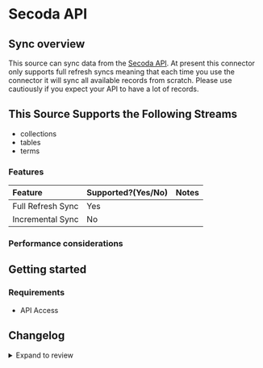 # Secoda API

## Sync overview

This source can sync data from the [Secoda API](https://docs.secoda.co/secoda-api). At present this connector only supports full refresh syncs meaning that each time you use the connector it will sync all available records from scratch. Please use cautiously if you expect your API to have a lot of records.

## This Source Supports the Following Streams

- collections
- tables
- terms

### Features

| Feature           | Supported?\(Yes/No\) | Notes |
| :---------------- | :------------------- | :---- |
| Full Refresh Sync | Yes                  |       |
| Incremental Sync  | No                   |       |

### Performance considerations

## Getting started

### Requirements

- API Access

## Changelog

<details>
  <summary>Expand to review</summary>

| Version | Date       | Pull Request                                              | Subject                                  |
| :------ | :--------- | :-------------------------------------------------------- | :--------------------------------------- |
| 0.2.14 | 2025-02-01 | [53024](https://github.com/airbytehq/airbyte/pull/53024) | Update dependencies |
| 0.2.13 | 2025-01-25 | [52488](https://github.com/airbytehq/airbyte/pull/52488) | Update dependencies |
| 0.2.12 | 2025-01-18 | [51870](https://github.com/airbytehq/airbyte/pull/51870) | Update dependencies |
| 0.2.11 | 2025-01-11 | [51322](https://github.com/airbytehq/airbyte/pull/51322) | Update dependencies |
| 0.2.10 | 2024-12-28 | [50692](https://github.com/airbytehq/airbyte/pull/50692) | Update dependencies |
| 0.2.9 | 2024-12-21 | [50271](https://github.com/airbytehq/airbyte/pull/50271) | Update dependencies |
| 0.2.8 | 2024-12-14 | [49691](https://github.com/airbytehq/airbyte/pull/49691) | Update dependencies |
| 0.2.7 | 2024-12-12 | [49362](https://github.com/airbytehq/airbyte/pull/49362) | Update dependencies |
| 0.2.6 | 2024-12-11 | [49076](https://github.com/airbytehq/airbyte/pull/49076) | Starting with this version, the Docker image is now rootless. Please note that this and future versions will not be compatible with Airbyte versions earlier than 0.64 |
| 0.2.5 | 2024-11-05 | [48360](https://github.com/airbytehq/airbyte/pull/48360) | Revert to source-declarative-manifest v5.17.0 |
| 0.2.4 | 2024-11-05 | [48337](https://github.com/airbytehq/airbyte/pull/48337) | Update dependencies |
| 0.2.3 | 2024-10-29 | [47908](https://github.com/airbytehq/airbyte/pull/47908) | Update dependencies |
| 0.2.2 | 2024-10-28 | [47566](https://github.com/airbytehq/airbyte/pull/47566) | Update dependencies |
| 0.2.1 | 2024-08-16 | [44196](https://github.com/airbytehq/airbyte/pull/44196) | Bump source-declarative-manifest version |
| 0.2.0 | 2024-08-14 | [44074](https://github.com/airbytehq/airbyte/pull/44074) | Refactor connector to manifest-only format |
| 0.1.14 | 2024-08-12 | [43864](https://github.com/airbytehq/airbyte/pull/43864) | Update dependencies |
| 0.1.13 | 2024-08-10 | [43631](https://github.com/airbytehq/airbyte/pull/43631) | Update dependencies |
| 0.1.12 | 2024-08-03 | [43097](https://github.com/airbytehq/airbyte/pull/43097) | Update dependencies |
| 0.1.11 | 2024-07-27 | [42829](https://github.com/airbytehq/airbyte/pull/42829) | Update dependencies |
| 0.1.10 | 2024-07-20 | [42189](https://github.com/airbytehq/airbyte/pull/42189) | Update dependencies |
| 0.1.9 | 2024-07-13 | [41723](https://github.com/airbytehq/airbyte/pull/41723) | Update dependencies |
| 0.1.8 | 2024-07-10 | [41459](https://github.com/airbytehq/airbyte/pull/41459) | Update dependencies |
| 0.1.7 | 2024-07-09 | [41202](https://github.com/airbytehq/airbyte/pull/41202) | Update dependencies |
| 0.1.6 | 2024-07-06 | [40848](https://github.com/airbytehq/airbyte/pull/40848) | Update dependencies |
| 0.1.5 | 2024-06-25 | [40266](https://github.com/airbytehq/airbyte/pull/40266) | Update dependencies |
| 0.1.4 | 2024-06-22 | [39983](https://github.com/airbytehq/airbyte/pull/39983) | Update dependencies |
| 0.1.3 | 2024-06-05 | [38932](https://github.com/airbytehq/airbyte/pull/38932) | Make connector compatible with builder |
| 0.1.2 | 2024-06-04 | [38957](https://github.com/airbytehq/airbyte/pull/38957) | [autopull] Upgrade base image to v1.2.1 |
| 0.1.1 | 2024-05-21 | [38530](https://github.com/airbytehq/airbyte/pull/38530) | [autopull] base image + poetry + up_to_date |
| 0.1.0   | 2022-10-27 | [#18378](https://github.com/airbytehq/airbyte/pull/18378) | 🎉 New Source: Secoda API [low-code CDK] |

</details>
